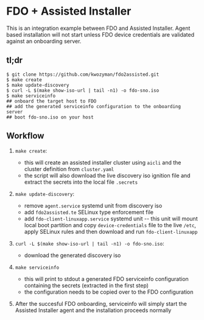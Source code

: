 FDO + Assisted Installer
===

This is an integration example between FDO and Assisted Installer. Agent based installation will not start unless FDO device credentials are validated against an onboarding server.

tl;dr
---

```
$ git clone https://github.com/kwozyman/fdo2assisted.git
$ make create
$ make update-discovery
$ curl -L $(make show-iso-url | tail -n1) -o fdo-sno.iso
$ make serviceinfo
## onboard the target host to FDO
## add the generated serviceinfo configuration to the onboarding server
## boot fdo-sno.iso on your host
```

Workflow
---

1. `make create`:
    * this will create an assisted installer cluster using `aicli` and the cluster definition from `cluster.yaml`
    * the script will also download the live discovery iso ignition file and extract the secrets into the local file `.secrets`

2. `make update-discovery`:
    * remove `agent.service` systemd unit from discovery iso
    * add `fdo2assisted.te` SELinux type enforcement file
    * add `fdo-client-linuxapp.service` systemd unit -- this unit will mount local boot partition and copy `device-credentials` file to the live `/etc`, apply SELinux rules and then download and run `fdo-client-linuxapp`

3. `curl -L $(make show-iso-url | tail -n1) -o fdo-sno.iso`:
    * download the generated discovery iso

4. `make serviceinfo`
    * this will print to stdout a generated FDO serviceinfo configuration containing the secrets (extracted in the first step)
    * the configuration needs to be copied over to the FDO configuration

5. After the succesful FDO onboarding, serviceinfo will simply start the Assisted Installer agent and the installation proceeds normally
